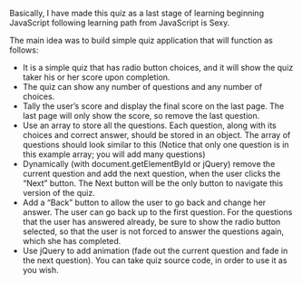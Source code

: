 Basically, I have made this quiz as a last stage of learning beginning JavaScript following learning path from JavaScript is Sexy.

The main idea was to build simple quiz application that will function as follows:

- It is a simple quiz that has radio button choices, and it will show the quiz taker his or her score upon completion.
- The quiz can show any number of questions and any number of choices.
- Tally the user’s score and display the final score on the last page. The last page will only show the score, so remove the last question.
- Use an array to store all the questions. Each question, along with its choices and correct answer, should be stored in an object. The array of questions should look similar to this (Notice that only one question is in this example array; you will add many questions)
- Dynamically (with document.getElementById or jQuery) remove the current question and add the next question, when the user clicks the “Next” button. The Next button will be the only button to navigate this version of the quiz.
- Add a “Back” button to allow the user to go back and change her answer. The user can go back up to the first question. For the questions that the user has answered already, be sure to show the radio button selected, so that the user is not forced to answer the questions again, which she has completed.
- Use jQuery to add animation (fade out the current question and fade in the next question).
You can take quiz source code, in order to use it as you wish.
